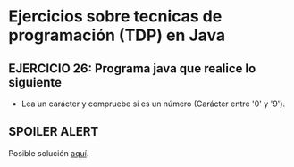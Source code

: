 # Ejercicios sobre tecnicas de programación (TDP) en Java

## EJERCICIO 26: Programa java que realice lo siguiente

* Lea un carácter y compruebe si es un número (Carácter entre '0' y '9').

## SPOILER ALERT

Posible solución [aquí](http://puntocomnoesunlenguaje.blogspot.com.es/2012/10/java-ejercicios-estructura-condicional-3.html).

